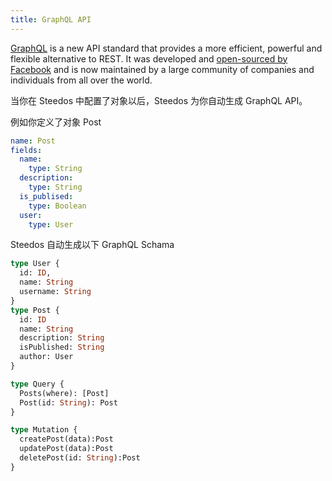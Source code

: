 ```yaml
---
title: GraphQL API
---
```


[GraphQL](http://www.graphql.org/) is a new API standard that provides a more efficient, powerful and flexible alternative to REST. It was developed and [open-sourced by Facebook](https://facebook.github.io/react/blog/2015/02/20/introducing-relay-and-graphql.html) and is now maintained by a large community of companies and individuals from all over the world.

当你在 Steedos 中配置了对象以后，Steedos 为你自动生成 GraphQL API。

例如你定义了对象 Post

```yaml
name: Post
fields:
  name: 
    type: String
  description:
    type: String
  is_publised:
    type: Boolean
  user:
    type: User
```

Steedos 自动生成以下 GraphQL Schama
```graphql
type User {
  id: ID,
  name: String
  username: String
}
type Post {
  id: ID
  name: String
  description: String
  isPublished: String
  author: User
}

type Query {
  Posts(where): [Post]
  Post(id: String): Post
}

type Mutation {
  createPost(data):Post
  updatePost(data):Post
  deletePost(id: String):Post
}
```
